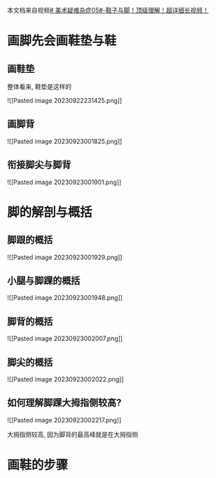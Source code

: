 本文档来自视频[# 美术疑难杂症05#-鞋子与脚！顶级理解！超详细长视频！](https://www.bilibili.com/video/BV11m4y1H78j)

# 画脚先会画鞋垫与鞋

## 画鞋垫

整体看来, 鞋垫是这样的

 ![[Pasted image 20230922231425.png]] 

## 画脚背

![[Pasted image 20230923001825.png]]

## 衔接脚尖与脚背

![[Pasted image 20230923001901.png]]

# 脚的解剖与概括

## 脚跟的概括

![[Pasted image 20230923001929.png]]

## 小腿与脚踝的概括

![[Pasted image 20230923001948.png]]

## 脚背的概括

![[Pasted image 20230923002007.png]]

## 脚尖的概括

![[Pasted image 20230923002022.png]]

## 如何理解脚踝大拇指侧较高?

![[Pasted image 20230923002217.png]]

大拇指侧较高, 因为脚背的最高峰就是在大拇指侧

# 画鞋的步骤